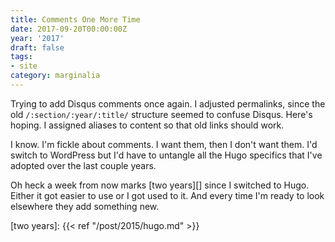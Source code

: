 ```yaml
---
title: Comments One More Time
date: 2017-09-20T00:00:00Z
year: '2017'
draft: false
tags:
- site
category: marginalia
---
```

Trying to add Disqus comments once again. I adjusted permalinks, since the old `/:section/:year/:title/`
structure seemed to confuse Disqus. Here's hoping. I assigned aliases to content so that old links should
work.
<!-- TEASER_END -->

I know. I'm fickle about comments. I want them, then I don't want them. I'd switch to WordPress but I'd have
to untangle all the Hugo specifics that I've adopted over the last couple years.

Oh heck a week from now marks [two years][] since I switched to Hugo. Either it got easier to use or I got
used to it. And every time I'm ready to look elsewhere they add something new.

[two years]: {{< ref "/post/2015/hugo.md" >}}
